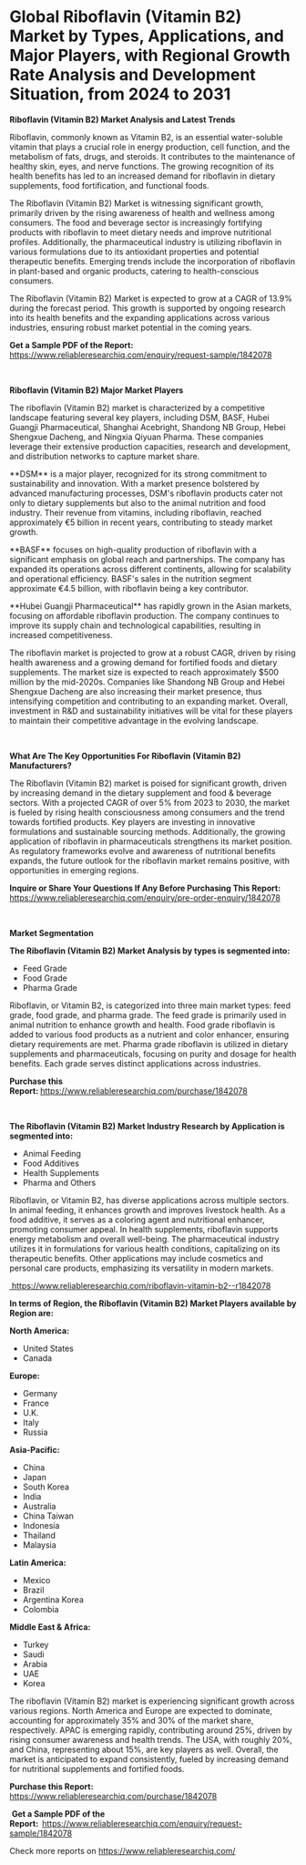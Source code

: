 <p><h1>Global Riboflavin (Vitamin B2) Market by Types, Applications, and Major Players, with Regional Growth Rate Analysis and Development Situation, from 2024 to 2031</h1></p><p><strong>Riboflavin (Vitamin B2) Market Analysis and Latest Trends</strong></p>
<p><p>Riboflavin, commonly known as Vitamin B2, is an essential water-soluble vitamin that plays a crucial role in energy production, cell function, and the metabolism of fats, drugs, and steroids. It contributes to the maintenance of healthy skin, eyes, and nerve functions. The growing recognition of its health benefits has led to an increased demand for riboflavin in dietary supplements, food fortification, and functional foods.</p><p>The Riboflavin (Vitamin B2) Market is witnessing significant growth, primarily driven by the rising awareness of health and wellness among consumers. The food and beverage sector is increasingly fortifying products with riboflavin to meet dietary needs and improve nutritional profiles. Additionally, the pharmaceutical industry is utilizing riboflavin in various formulations due to its antioxidant properties and potential therapeutic benefits. Emerging trends include the incorporation of riboflavin in plant-based and organic products, catering to health-conscious consumers.</p><p>The Riboflavin (Vitamin B2) Market is expected to grow at a CAGR of 13.9% during the forecast period. This growth is supported by ongoing research into its health benefits and the expanding applications across various industries, ensuring robust market potential in the coming years.</p></p>
<p><strong>Get a Sample PDF of the Report:&nbsp;</strong> <a href="https://www.reliableresearchiq.com/enquiry/request-sample/1842078?utm_campaign=1170&utm_medium=2&utm_source=Github&utm_content=ia&utm_term=31122024&utm_id=riboflavin-vitamin-b2">https://www.reliableresearchiq.com/enquiry/request-sample/1842078</a></p>
<p>&nbsp;</p>
<p><strong>Riboflavin (Vitamin B2) Major Market Players</strong></p>
<p><p>The riboflavin (Vitamin B2) market is characterized by a competitive landscape featuring several key players, including DSM, BASF, Hubei Guangji Pharmaceutical, Shanghai Acebright, Shandong NB Group, Hebei Shengxue Dacheng, and Ningxia Qiyuan Pharma. These companies leverage their extensive production capacities, research and development, and distribution networks to capture market share.</p><p>**DSM** is a major player, recognized for its strong commitment to sustainability and innovation. With a market presence bolstered by advanced manufacturing processes, DSM's riboflavin products cater not only to dietary supplements but also to the animal nutrition and food industry. Their revenue from vitamins, including riboflavin, reached approximately €5 billion in recent years, contributing to steady market growth.</p><p>**BASF** focuses on high-quality production of riboflavin with a significant emphasis on global reach and partnerships. The company has expanded its operations across different continents, allowing for scalability and operational efficiency. BASF's sales in the nutrition segment approximate €4.5 billion, with riboflavin being a key contributor.</p><p>**Hubei Guangji Pharmaceutical** has rapidly grown in the Asian markets, focusing on affordable riboflavin production. The company continues to improve its supply chain and technological capabilities, resulting in increased competitiveness.</p><p>The riboflavin market is projected to grow at a robust CAGR, driven by rising health awareness and a growing demand for fortified foods and dietary supplements. The market size is expected to reach approximately $500 million by the mid-2020s. Companies like Shandong NB Group and Hebei Shengxue Dacheng are also increasing their market presence, thus intensifying competition and contributing to an expanding market. Overall, investment in R&D and sustainability initiatives will be vital for these players to maintain their competitive advantage in the evolving landscape.</p></p>
<p>&nbsp;</p>
<p><strong>What Are The Key Opportunities For Riboflavin (Vitamin B2) Manufacturers?</strong></p>
<p><p>The Riboflavin (Vitamin B2) market is poised for significant growth, driven by increasing demand in the dietary supplement and food & beverage sectors. With a projected CAGR of over 5% from 2023 to 2030, the market is fueled by rising health consciousness among consumers and the trend towards fortified products. Key players are investing in innovative formulations and sustainable sourcing methods. Additionally, the growing application of riboflavin in pharmaceuticals strengthens its market position. As regulatory frameworks evolve and awareness of nutritional benefits expands, the future outlook for the riboflavin market remains positive, with opportunities in emerging regions.</p></p>
<p><strong>Inquire or Share Your Questions If Any Before Purchasing This Report:</strong> <a href="https://www.reliableresearchiq.com/enquiry/pre-order-enquiry/1842078?utm_campaign=1170&utm_medium=2&utm_source=Github&utm_content=ia&utm_term=31122024&utm_id=riboflavin-vitamin-b2">https://www.reliableresearchiq.com/enquiry/pre-order-enquiry/1842078</a></p>
<p>&nbsp;</p>
<p><strong>Market Segmentation</strong></p>
<p><strong>The Riboflavin (Vitamin B2) Market Analysis by types is segmented into:</strong></p>
<p><ul><li>Feed Grade</li><li>Food Grade</li><li>Pharma Grade</li></ul></p>
<p><p>Riboflavin, or Vitamin B2, is categorized into three main market types: feed grade, food grade, and pharma grade. The feed grade is primarily used in animal nutrition to enhance growth and health. Food grade riboflavin is added to various food products as a nutrient and color enhancer, ensuring dietary requirements are met. Pharma grade riboflavin is utilized in dietary supplements and pharmaceuticals, focusing on purity and dosage for health benefits. Each grade serves distinct applications across industries.</p></p>
<p><strong>Purchase this Report:&nbsp;</strong><a href="https://www.reliableresearchiq.com/purchase/1842078?utm_campaign=1170&utm_medium=2&utm_source=Github&utm_content=ia&utm_term=31122024&utm_id=riboflavin-vitamin-b2">https://www.reliableresearchiq.com/purchase/1842078</a></p>
<p>&nbsp;</p>
<p><strong>The Riboflavin (Vitamin B2) Market Industry Research by Application is segmented into:</strong></p>
<p><ul><li>Animal Feeding</li><li>Food Additives</li><li>Health Supplements</li><li>Pharma and Others</li></ul></p>
<p><p>Riboflavin, or Vitamin B2, has diverse applications across multiple sectors. In animal feeding, it enhances growth and improves livestock health. As a food additive, it serves as a coloring agent and nutritional enhancer, promoting consumer appeal. In health supplements, riboflavin supports energy metabolism and overall well-being. The pharmaceutical industry utilizes it in formulations for various health conditions, capitalizing on its therapeutic benefits. Other applications may include cosmetics and personal care products, emphasizing its versatility in modern markets.</p></p>
<p><a href="https://www.reliableresearchiq.com/riboflavin-vitamin-b2--r1842078?utm_campaign=1170&utm_medium=2&utm_source=Github&utm_content=ia&utm_term=31122024&utm_id=riboflavin-vitamin-b2">&nbsp;https://www.reliableresearchiq.com/riboflavin-vitamin-b2--r1842078</a></p>
<p><strong>In terms of Region, the Riboflavin (Vitamin B2) Market Players available by Region are:</strong></p>
<p>
    <p> <strong> North America: </strong>
        <ul>
            <li>United States</li>
            <li>Canada</li>
        </ul>
        </p> 
    <p> <strong> Europe: </strong>
        <ul>
            <li>Germany</li>
            <li>France</li>
            <li>U.K.</li>
            <li>Italy</li>
            <li>Russia</li>
        </ul>
        </p> 
    <p> <strong> Asia-Pacific: </strong>
        <ul>
            <li>China</li>
            <li>Japan</li>
            <li>South Korea</li>
            <li>India</li>
            <li>Australia</li>
            <li>China Taiwan</li>
            <li>Indonesia</li>
            <li>Thailand</li>
            <li>Malaysia</li>
        </ul>
        </p> 
    <p> <strong> Latin America: </strong>
        <ul>
            <li>Mexico</li>
            <li>Brazil</li>
            <li>Argentina Korea</li>
            <li>Colombia</li>
        </ul>
        </p> 
    <p> <strong> Middle East & Africa: </strong>
        <ul>
            <li>Turkey</li>
            <li>Saudi</li>
            <li>Arabia</li>
            <li>UAE</li>
            <li>Korea</li>
        </ul>
    </p>
    </p>
<p><p>The riboflavin (Vitamin B2) market is experiencing significant growth across various regions. North America and Europe are expected to dominate, accounting for approximately 35% and 30% of the market share, respectively. APAC is emerging rapidly, contributing around 25%, driven by rising consumer awareness and health trends. The USA, with roughly 20%, and China, representing about 15%, are key players as well. Overall, the market is anticipated to expand consistently, fueled by increasing demand for nutritional supplements and fortified foods.</p></p>
<p><strong>Purchase this Report: </strong><a href="https://www.reliableresearchiq.com/purchase/1842078?utm_campaign=1170&utm_medium=2&utm_source=Github&utm_content=ia&utm_term=31122024&utm_id=riboflavin-vitamin-b2">https://www.reliableresearchiq.com/purchase/1842078</a></p>
<p>&nbsp;<strong>Get a Sample PDF of the Report:&nbsp;&nbsp;</strong><a href="https://www.reliableresearchiq.com/enquiry/request-sample/1842078?utm_campaign=1170&utm_medium=2&utm_source=Github&utm_content=ia&utm_term=31122024&utm_id=riboflavin-vitamin-b2">https://www.reliableresearchiq.com/enquiry/request-sample/1842078</a></p>
<p><strong></strong></p>
<p>Check more reports on <a href="https://www.reliableresearchiq.com/?utm_campaign=1170&utm_medium=2&utm_source=Github&utm_content=ia&utm_term=31122024&utm_id=riboflavin-vitamin-b2">https://www.reliableresearchiq.com/</a></p>